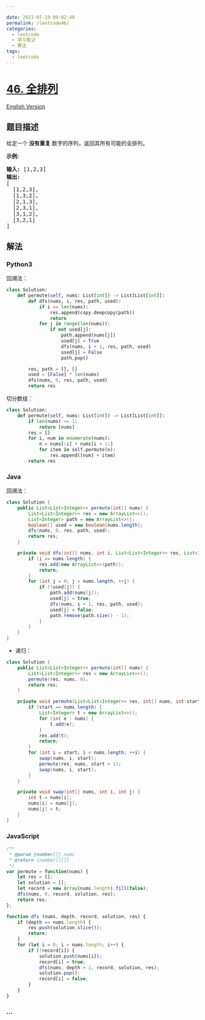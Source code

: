 ```yaml
---

date: 2021-07-19 09:02:48
permalink: /leetcode46/
categories:
  - leetcode
  - 学习笔记
  - 算法  
tags:
  - leetcode
---
```

# [46. 全排列](https://leetcode-cn.com/problems/permutations)

[English Version](https://cdn.jsdelivr.net/gh/doocs/leetcode@main/solution/0000-0099/0046.Permutations/README_EN.md)

## 题目描述

<!-- 这里写题目描述 -->

<p>给定一个<strong> 没有重复</strong> 数字的序列，返回其所有可能的全排列。</p>

<p><strong>示例:</strong></p>

<pre><strong>输入:</strong> [1,2,3]
<strong>输出:</strong>
[
  [1,2,3],
  [1,3,2],
  [2,1,3],
  [2,3,1],
  [3,1,2],
  [3,2,1]
]</pre>


## 解法

<!-- 这里可写通用的实现逻辑 -->

<!-- tabs:start -->

### **Python3**

<!-- 这里可写当前语言的特殊实现逻辑 -->

回溯法：

```python
class Solution:
    def permute(self, nums: List[int]) -> List[List[int]]:
        def dfs(nums, i, res, path, used):
            if i == len(nums):
                res.append(copy.deepcopy(path))
                return
            for j in range(len(nums)):
                if not used[j]:
                    path.append(nums[j])
                    used[j] = True
                    dfs(nums, i + 1, res, path, used)
                    used[j] = False
                    path.pop()

        res, path = [], []
        used = [False] * len(nums)
        dfs(nums, 0, res, path, used)
        return res
```

切分数组：

```python
class Solution:
    def permute(self, nums: List[int]) -> List[List[int]]:
        if len(nums) <= 1:
            return [nums]
        res = []
        for i, num in enumerate(nums):
            n = nums[:i] + nums[i + 1:]
            for item in self.permute(n):
                res.append([num] + item)
        return res
```

### **Java**

<!-- 这里可写当前语言的特殊实现逻辑 -->

回溯法：

```java
class Solution {
    public List<List<Integer>> permute(int[] nums) {
        List<List<Integer>> res = new ArrayList<>();
        List<Integer> path = new ArrayList<>();
        boolean[] used = new boolean[nums.length];
        dfs(nums, 0, res, path, used);
        return res;
    }

    private void dfs(int[] nums, int i, List<List<Integer>> res, List<Integer> path, boolean[] used) {
        if (i == nums.length) {
            res.add(new ArrayList<>(path));
            return;
        }
        for (int j = 0; j < nums.length; ++j) {
            if (!used[j]) {
                path.add(nums[j]);
                used[j] = true;
                dfs(nums, i + 1, res, path, used);
                used[j] = false;
                path.remove(path.size() - 1);
            }
        }
    }
}
```

- 递归：

```java
class Solution {
    public List<List<Integer>> permute(int[] nums) {
        List<List<Integer>> res = new ArrayList<>();
        permute(res, nums, 0);
        return res;
    }

    private void permute(List<List<Integer>> res, int[] nums, int start) {
        if (start == nums.length) {
            List<Integer> t = new ArrayList<>();
            for (int e : nums) {
                t.add(e);
            }
            res.add(t);
            return;
        }
        for (int i = start; i < nums.length; ++i) {
            swap(nums, i, start);
            permute(res, nums, start + 1);
            swap(nums, i, start);
        }
    }

    private void swap(int[] nums, int i, int j) {
        int t = nums[i];
        nums[i] = nums[j];
        nums[j] = t;
    }
}
```

### **JavaScript**

```js
/**
 * @param {number[]} nums
 * @return {number[][]}
 */
var permute = function(nums) {
    let res = [];
    let solution = [];
    let record = new Array(nums.length).fill(false);
    dfs(nums, 0, record, solution, res);
    return res;
};

function dfs (nums, depth, record, solution, res) {
    if (depth == nums.length) {
        res.push(solution.slice());
        return;
    }
    for (let i = 0; i < nums.length; i++) {
        if (!record[i]) {
            solution.push(nums[i]);
            record[i] = true;
            dfs(nums, depth + 1, record, solution, res);
            solution.pop();
            record[i] = false;
        }
    }
}
```

### **...**

```

```

<!-- tabs:end -->
